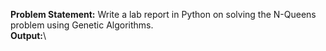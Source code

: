 **Problem Statement:** Write a lab report in Python on solving the N-Queens problem using Genetic Algorithms.\
**Output:**\


